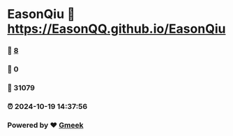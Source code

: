 # EasonQiu :link: https://EasonQQ.github.io/EasonQiu 
### :page_facing_up: [8](https://EasonQQ.github.io/EasonQiu/tag.html) 
### :speech_balloon: 0 
### :hibiscus: 31079 
### :alarm_clock: 2024-10-19 14:37:56 
### Powered by :heart: [Gmeek](https://github.com/Meekdai/Gmeek)
